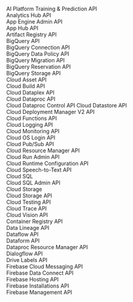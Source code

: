 
AI Platform Training & Prediction API					
Analytics Hub API					
App Engine Admin API					
App Hub API					
Artifact Registry API					
BigQuery API					
BigQuery Connection API					
BigQuery Data Policy API					
BigQuery Migration API					
BigQuery Reservation API					
BigQuery Storage API					
Cloud Asset API					
Cloud Build API					
Cloud Dataplex API					
Cloud Dataproc API					
Cloud Dataproc Control API 
Cloud Datastore API					
Cloud Deployment Manager V2 API					
Cloud Functions API					
Cloud Logging API					
Cloud Monitoring API					
Cloud OS Login API					
Cloud Pub/Sub API					
Cloud Resource Manager API					
Cloud Run Admin API					
Cloud Runtime Configuration API					
Cloud Speech-to-Text API					
Cloud SQL					
Cloud SQL Admin API					
Cloud Storage					
Cloud Storage API					
Cloud Testing API					
Cloud Trace API					
Cloud Vision API					
Container Registry API					
Data Lineage API					
Dataflow API					
Dataform API					
Dataproc Resource Manager API					
Dialogflow API					
Drive Labels API					
Firebase Cloud Messaging API					
Firebase Data Connect API					
Firebase Hosting API					
Firebase Installations API					
Firebase Management API					
